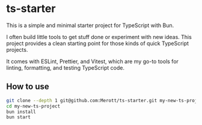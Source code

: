 # ts-starter

This is a simple and minimal starter project for TypeScript with Bun.

I often build little tools to get stuff done or experiment with new ideas. This project provides a clean starting point for those kinds of quick TypeScript projects.

It comes with ESLint, Prettier, and Vitest, which are my go-to tools for linting, formatting, and testing TypeScript code.

## How to use

```bash
git clone --depth 1 git@github.com:Merott/ts-starter.git my-new-ts-project
cd my-new-ts-project
bun install
bun start
```
